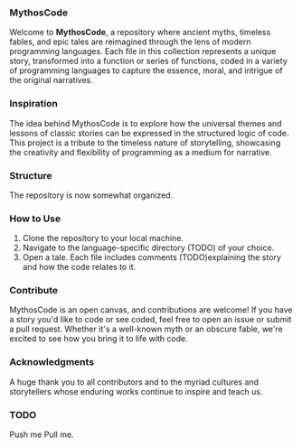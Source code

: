 ### MythosCode
Welcome to **MythosCode**, a repository where ancient myths, timeless fables, and epic tales are reimagined through the lens of modern programming languages. Each file in this collection represents a unique story, transformed into a function or series of functions, coded in a variety of programming languages to capture the essence, moral, and intrigue of the original narratives.

### Inspiration
The idea behind MythosCode is to explore how the universal themes and lessons of classic stories can be expressed in the structured logic of code. This project is a tribute to the timeless nature of storytelling, showcasing the creativity and flexibility of programming as a medium for narrative.

### Structure
The repository is now somewhat organized.

### How to Use
1. Clone the repository to your local machine.
2. Navigate to the language-specific directory (TODO) of your choice.
3. Open a tale. Each file includes comments (TODO)explaining the story and how the code relates to it.

### Contribute
MythosCode is an open canvas, and contributions are welcome! If you have a story you'd like to code or see coded, feel free to open an issue or submit a pull request. Whether it's a well-known myth or an obscure fable, we're excited to see how you bring it to life with code.

### Acknowledgments
A huge thank you to all contributors and to the myriad cultures and storytellers whose enduring works continue to inspire and teach us.

### TODO
Push me Pull me.